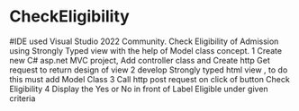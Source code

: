 # CheckEligibility
#IDE used Visual Studio 2022 Community. Check Eligibility of Admission using Strongly Typed view with the help of Model class concept.
1 Create new C# asp.net MVC project, Add controller class and Create http Get request to return
design of view
2 develop Strongly typed html view , to do this must add Model Class
3 Call http post request on click of button Check Eligibility
4 Display the Yes or No in front of Label Eligible under given criteria
